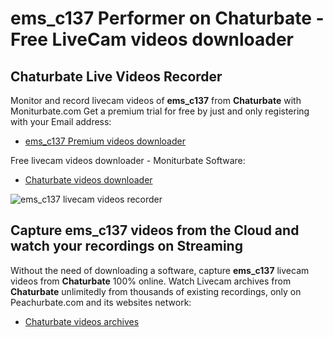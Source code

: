 # ems_c137 Performer on Chaturbate - Free LiveCam videos downloader

## Chaturbate Live Videos Recorder

Monitor and record livecam videos of **ems_c137** from **Chaturbate** with Moniturbate.com
Get a premium trial for free by just and only registering with your Email address:
* [ems_c137 Premium videos downloader](https://moniturbate.com/request-demo-licence-key.html)

Free livecam videos downloader - Moniturbate Software:
* [Chaturbate videos downloader](https://moniturbate.com/moniturbate-download-software.html)

![ems_c137 livecam videos recorder](https://peachurnet.com/templates/moniturbate-software.png)


## Capture ems_c137 videos from the Cloud and watch your recordings on Streaming

Without the need of downloading a software, capture **ems_c137** livecam videos from **Chaturbate** 100% online.
Watch Livecam archives from **Chaturbate** unlimitedly from thousands of existing recordings, only on Peachurbate.com and its websites network:
* [Chaturbate videos archives](https://peachurnet.com/)